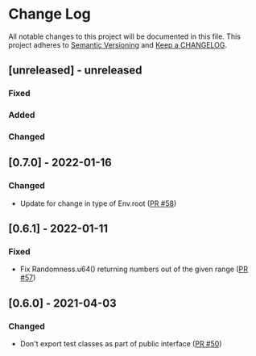 # Change Log

All notable changes to this project will be documented in this file. This project adheres to [Semantic Versioning](http://semver.org/) and [Keep a CHANGELOG](http://keepachangelog.com/).

## [unreleased] - unreleased

### Fixed


### Added


### Changed


## [0.7.0] - 2022-01-16

### Changed

- Update for change in type of Env.root ([PR #58](https://github.com/ponylang/ponycheck/pull/58))

## [0.6.1] - 2022-01-11

### Fixed

- Fix Randomness.u64() returning numbers out of the given range ([PR #57](https://github.com/ponylang/ponycheck/pull/57))

## [0.6.0] - 2021-04-03

### Changed

- Don't export test classes as part of public interface ([PR #50](https://github.com/ponylang/ponycheck/pull/50))


